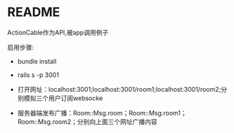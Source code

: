# README

ActionCable作为API,被app调用例子

启用步骤:

* bundle install

* rails s -p 3001

* 打开网址：localhost:3001;localhost:3001/room1;localhost:3001/room2;分别模拟三个用户订阅websocke

* 服务器端发布广播：Room::Msg.room；Room::Msg.room1；Room::Msg.room2；分别向上面三个网址广播内容


